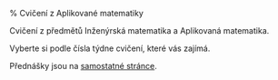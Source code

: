 % Cvičení z Aplikované matematiky

Cvičení z předmětů Inženýrská matematika a Aplikovaná matematika.

Vyberte si podle čísla týdne cvičení, které vás zajímá. 

Přednášky jsou na [samostatné stránce](http://user.mendelu.cz/marik/am/slidy/).
